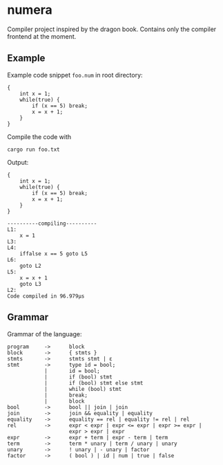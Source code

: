 # numera
Compiler project inspired by the dragon book. Contains only the compiler frontend at the moment.
## Example
Example code snippet `foo.num` in root directory:
```
{
    int x = 1;
    while(true) {
        if (x == 5) break;
        x = x + 1;
    }
}
```
Compile the code with
```
cargo run foo.txt
```
Output:
```
{
    int x = 1;
    while(true) {
        if (x == 5) break;
        x = x + 1;
    }
}

----------compiling----------
L1:
	x = 1
L3:
L4:
	iffalse x == 5 goto L5
L6:
	goto L2
L5:
	x = x + 1
	goto L3
L2:
Code compiled in 96.979µs
```
## Grammar
Grammar of the language:
```
program     ->      block
block       ->      { stmts }
stmts       ->      stmts stmt | ε
stmt        ->      type id = bool;
            |       id = bool;
            |       if (bool) stmt
            |       if (bool) stmt else stmt
            |       while (bool) stmt
            |       break;
            |       block
bool        ->      bool || join | join
join        ->      join && equality | equality
equality    ->      equality == rel | equality != rel | rel
rel         ->      expr < expr | expr <= expr | expr >= expr |
                    expr > expr | expr
expr        ->      expr + term | expr - term | term
term        ->      term * unary | term / unary | unary
unary       ->      ! unary | - unary | factor
factor      ->      ( bool ) | id | num | true | false
```
